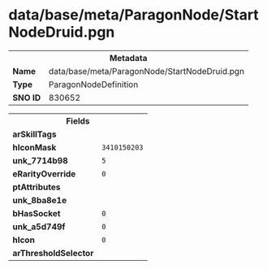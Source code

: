 <h1>data/base/meta/ParagonNode/StartNodeDruid.pgn</h1><table><tr><th colspan="100%">Metadata</th></tr><tr><td><b>Name</b></td><td>data/base/meta/ParagonNode/StartNodeDruid.pgn</td></tr><tr><td><b>Type</b></td><td>ParagonNodeDefinition</td></tr><tr><td><b>SNO ID</b></td><td>830652</td></tr></table>

<table><tr><th colspan="100%">Fields</th></tr><tr><td><b>arSkillTags</b></td><td></td></tr><tr><td><b>hIconMask</b></td><td><code>3410150203</code></td></tr><tr><td><b>unk_7714b98</b></td><td><code>5</code></td></tr><tr><td><b>eRarityOverride</b></td><td><code>0</code></td></tr><tr><td><b>ptAttributes</b></td><td></td></tr><tr><td><b>unk_8ba8e1e</b></td><td></td></tr><tr><td><b>bHasSocket</b></td><td><code>0</code></td></tr><tr><td><b>unk_a5d749f</b></td><td><code>0</code></td></tr><tr><td><b>hIcon</b></td><td><code>0</code></td></tr><tr><td><b>arThresholdSelector</b></td><td></td></tr></table>

